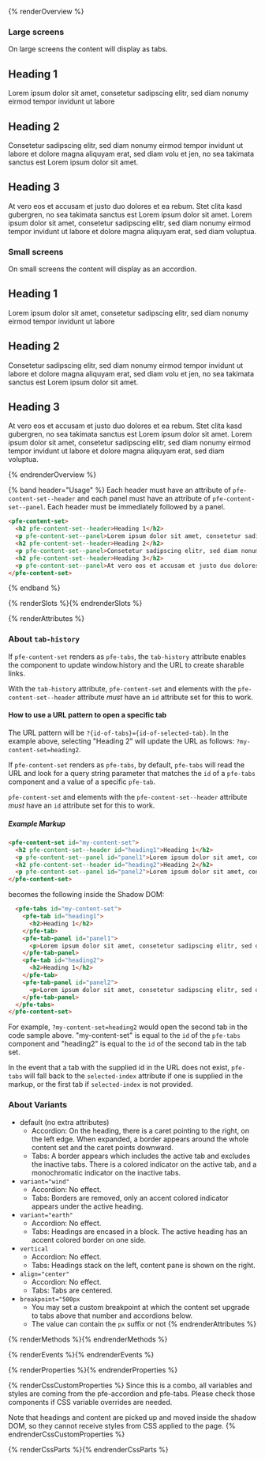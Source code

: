 {% renderOverview %}
  ### Large screens
  On large screens the content will display as tabs.

  <pfe-content-set>
    <h2 pfe-content-set--header>Heading 1</h2>
    <p pfe-content-set--panel>Lorem ipsum dolor sit amet, consetetur sadipscing elitr, sed diam nonumy eirmod tempor invidunt ut labore </p>
    <h2 pfe-content-set--header>Heading 2</h2>
    <p pfe-content-set--panel>Consetetur sadipscing elitr, sed diam nonumy eirmod tempor invidunt ut labore et dolore magna aliquyam erat, sed diam volu et jen, no sea takimata sanctus est Lorem ipsum dolor sit amet.</p>
    <h2 pfe-content-set--header>Heading 3</h2>
    <p pfe-content-set--panel>At vero eos et accusam et justo duo dolores et ea rebum. Stet clita kasd gubergren, no sea takimata sanctus est Lorem ipsum dolor sit amet. Lorem ipsum dolor sit amet, consetetur sadipscing elitr, sed diam nonumy eirmod tempor invidunt ut labore et dolore magna aliquyam erat, sed diam voluptua.</p>
  </pfe-content-set>

  ### Small screens
  On small screens the content will display as an accordion.

  <div style="max-width: 500px">
    <pfe-content-set>
      <h2 pfe-content-set--header>Heading 1</h2>
      <p pfe-content-set--panel>Lorem ipsum dolor sit amet, consetetur sadipscing elitr, sed diam nonumy eirmod tempor invidunt ut labore </p>
      <h2 pfe-content-set--header>Heading 2</h2>
      <p pfe-content-set--panel>Consetetur sadipscing elitr, sed diam nonumy eirmod tempor invidunt ut labore et dolore magna aliquyam erat, sed diam volu et jen, no sea takimata sanctus est Lorem ipsum dolor sit amet.</p>
      <h2 pfe-content-set--header>Heading 3</h2>
      <p pfe-content-set--panel>At vero eos et accusam et justo duo dolores et ea rebum. Stet clita kasd gubergren, no sea takimata sanctus est Lorem ipsum dolor sit amet. Lorem ipsum dolor sit amet, consetetur sadipscing elitr, sed diam nonumy eirmod tempor invidunt ut labore et dolore magna aliquyam erat, sed diam voluptua.</p>
    </pfe-content-set>
  </div>
{% endrenderOverview %}

{% band header="Usage" %}
  Each header must have an attribute of `pfe-content-set--header` and each panel must have an attribute of `pfe-content-set--panel`. Each header must be immediately followed by a panel.

  ```html
  <pfe-content-set>
    <h2 pfe-content-set--header>Heading 1</h2>
    <p pfe-content-set--panel>Lorem ipsum dolor sit amet, consetetur sadipscing elitr, sed diam nonumy eirmod tempor invidunt ut labore </p>
    <h2 pfe-content-set--header>Heading 2</h2>
    <p pfe-content-set--panel>Consetetur sadipscing elitr, sed diam nonumy eirmod tempor invidunt ut labore et dolore magna aliquyam erat, sed diam volu et jen, no sea takimata sanctus est Lorem ipsum dolor sit amet.</p>
    <h2 pfe-content-set--header>Heading 3</h2>
    <p pfe-content-set--panel>At vero eos et accusam et justo duo dolores et ea rebum. Stet clita kasd gubergren, no sea takimata sanctus est Lorem ipsum dolor sit amet. Lorem ipsum dolor sit amet, consetetur sadipscing elitr, sed diam nonumy eirmod tempor invidunt ut labore et dolore magna aliquyam erat, sed diam voluptua.</p>
  </pfe-content-set>
  ```
{% endband %}

{% renderSlots %}{% endrenderSlots %}

{% renderAttributes %}
  ### About `tab-history`

  If `pfe-content-set` renders as `pfe-tabs`, the `tab-history` attribute
  enables the component to update window.history and the URL to create sharable links.

  With the `tab-history` attribute, `pfe-content-set` and elements with the
  `pfe-content-set--header` attribute *must* have an `id` attribute set for this to work.

  #### How to use a URL pattern to open a specific tab

  The URL pattern will be `?{id-of-tabs}={id-of-selected-tab}`. In the example
  above, selecting "Heading 2" will update the URL as follows:
  `?my-content-set=heading2`.

  If `pfe-content-set` renders as `pfe-tabs`, by default, `pfe-tabs` will read
  the URL and look for a query string parameter that matches the `id` of a
  `pfe-tabs` component and a value of a specific `pfe-tab`.

  `pfe-content-set` and elements with the `pfe-content-set--header` attribute
  *must* have an `id` attribute set for this to work.

  ##### Example Markup
  ```html
  <pfe-content-set id="my-content-set">
    <h2 pfe-content-set--header id="heading1">Heading 1</h2>
    <p pfe-content-set--panel id="panel1">Lorem ipsum dolor sit amet, consetetur sadipscing elitr, sed diam nonumy eirmod tempor invidunt ut labore </p>
    <h2 pfe-content-set--header id="heading2">Heading 2</h2>
    <p pfe-content-set--panel id="panel2">Lorem ipsum dolor sit amet, consetetur sadipscing elitr, sed diam nonumy eirmod tempor invidunt ut labore </p>
  </pfe-content-set>
  ```

  becomes the following inside the Shadow DOM:

  ```html
    <pfe-tabs id="my-content-set">
      <pfe-tab id="heading1">
        <h2>Heading 1</h2>
      </pfe-tab>
      <pfe-tab-panel id="panel1">
        <p>Lorem ipsum dolor sit amet, consetetur sadipscing elitr, sed diam nonumy eirmod tempor invidunt ut labore </p>
      </pfe-tab-panel>
      <pfe-tab id="heading2">
        <h2>Heading 1</h2>
      </pfe-tab>
      <pfe-tab-panel id="panel2">
        <p>Lorem ipsum dolor sit amet, consetetur sadipscing elitr, sed diam nonumy eirmod tempor invidunt ut labore </p>
      </pfe-tab-panel>
    </pfe-tabs>
  </pfe-content-set>
  ```

  For example, `?my-content-set=heading2` would open the second tab in the
  code sample above. "my-content-set" is equal to the `id` of the `pfe-tabs`
  component and "heading2" is equal to the `id` of the second tab in the tab
  set.

  In the event that a tab with the supplied id in the URL does not exist,
  `pfe-tabs` will fall back to the `selected-index` attribute if one is supplied
  in the markup, or the first tab if `selected-index` is not provided.

  <a id="variants"></a>

  ### About Variants
  - default (no extra attributes)
      - Accordion: On the heading, there is a caret pointing to the right, on the left edge. When expanded, a border appears around the whole content set and the caret points downward.
      - Tabs: A border appears which includes the active tab and excludes the inactive tabs. There is a colored indicator on the active tab, and a monochromatic indicator on the inactive tabs.
  - `variant="wind"`
      - Accordion: No effect.
      - Tabs: Borders are removed, only an accent colored indicator appears under the active heading.
  - `variant="earth"`
      - Accordion: No effect.
      - Tabs: Headings are encased in a block. The active heading has an accent colored border on one side.
  - `vertical`
      - Accordion: No effect.
      - Tabs: Headings stack on the left, content pane is shown on the right.
  - `align="center"`
      - Accordion: No effect.
      - Tabs: Tabs are centered.
  - `breakpoint="500px`
      - You may set a custom breakpoint at which the content set upgrade to tabs above that number and accordions below.
      - The value can contain the `px` suffix or not
{% endrenderAttributes %}

{% renderMethods %}{% endrenderMethods %}

{% renderEvents %}{% endrenderEvents %}

{% renderProperties %}{% endrenderProperties %}

{% renderCssCustomProperties %}
  Since this is a combo, all variables and styles are coming from the pfe-accordion and pfe-tabs. Please check those components if CSS variable overrides are needed.

  Note that headings and content are picked up and moved inside the shadow DOM, so they cannot receive styles from CSS applied to the page.
{% endrenderCssCustomProperties %}

{% renderCssParts %}{% endrenderCssParts %}
